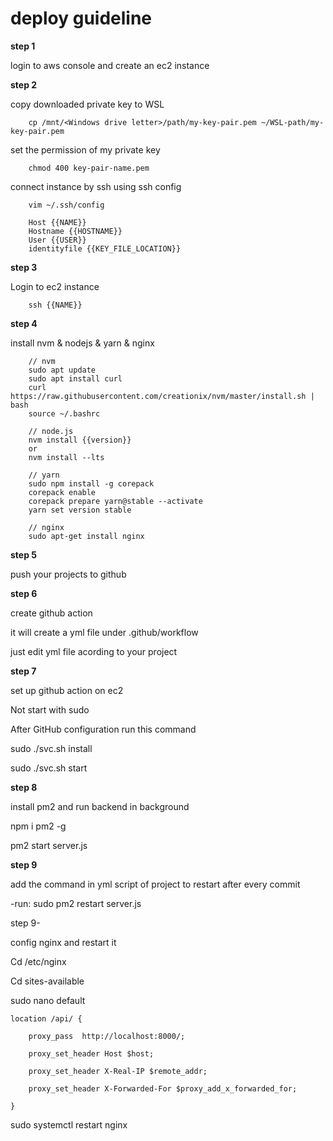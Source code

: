 # deploy guideline

**step 1**

login to aws console and create an ec2 instance

**step 2**

copy downloaded private key to WSL

		cp /mnt/<Windows drive letter>/path/my-key-pair.pem ~/WSL-path/my-key-pair.pem

set the permission of my private key

		chmod 400 key-pair-name.pem

connect instance by ssh using ssh config

		vim ~/.ssh/config

		Host {{NAME}}
        Hostname {{HOSTNAME}}
        User {{USER}}
        identityfile {{KEY_FILE_LOCATION}}

**step 3**

Login to ec2 instance

		ssh {{NAME}}

**step 4**

install  nvm & nodejs & yarn & nginx

		// nvm
		sudo apt update
		sudo apt install curl 
		curl https://raw.githubusercontent.com/creationix/nvm/master/install.sh | bash
		source ~/.bashrc

		// node.js
		nvm install {{version}}
		or
		nvm install --lts

		// yarn
		sudo npm install -g corepack
		corepack enable
		corepack prepare yarn@stable --activate
		yarn set version stable

		// nginx
		sudo apt-get install nginx

**step 5**

push your projects to github 

**step 6**

create github action 

it will create a yml file under .github/workflow

just edit yml file acording to your project

**step 7**

set up github action on ec2

Not start with sudo 

After GitHub configuration run this command

sudo ./svc.sh install

sudo ./svc.sh start

**step 8**

install pm2 and run backend in background

npm i pm2 -g 

pm2 start server.js 

**step 9**

add  the command in yml script of project to restart after every commit 

-run: sudo pm2 restart server.js

step 9- 

config nginx and restart it 

Cd /etc/nginx

Cd sites-available

sudo nano default


    location /api/ {

        proxy_pass  http://localhost:8000/;

        proxy_set_header Host $host;

        proxy_set_header X-Real-IP $remote_addr;

        proxy_set_header X-Forwarded-For $proxy_add_x_forwarded_for;

    }

sudo systemctl restart nginx